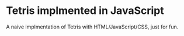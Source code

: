 # Tetris implmented in JavaScript

A naive implmentation of Tetris with HTML/JavaScript/CSS, just for fun.
